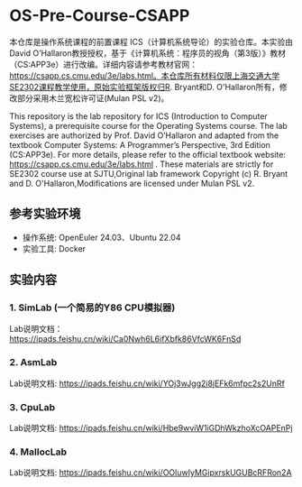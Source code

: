 # OS-Pre-Course-CSAPP

本仓库是操作系统课程的前置课程 ICS（计算机系统导论）的实验仓库。本实验由David O’Hallaron教授授权，基于《计算机系统：程序员的视角（第3版）》教材（CS:APP3e）进行改编。详细内容请参考教材官网：https://csapp.cs.cmu.edu/3e/labs.html。本仓库所有材料仅限上海交通大学SE2302课程教学使用，原始实验框架版权归R. Bryant和D. O'Hallaron所有，修改部分采用木兰宽松许可证(Mulan PSL v2)。

This repository is the lab repository for ICS (Introduction to Computer Systems), a prerequisite course for the Operating Systems course. The lab exercises are authorized by Prof. David O’Hallaron and adapted from the textbook Computer Systems: A Programmer’s Perspective, 3rd Edition (CS:APP3e). For more details, please refer to the official textbook website: https://csapp.cs.cmu.edu/3e/labs.html . These materials are strictly for SE2302 course use at SJTU,Original lab framework Copyright (c) R. Bryant and D. O'Hallaron,Modifications are licensed under Mulan PSL v2.

## 参考实验环境

- 操作系统: OpenEuler 24.03、Ubuntu 22.04
- 实验工具: Docker

## 实验内容

### 1. SimLab (一个简易的Y86 CPU模拟器)
Lab说明文档：https://ipads.feishu.cn/wiki/Ca0Nwh6L6ifXbfk86VfcWK6FnSd

### 2. AsmLab
Lab说明文档: https://ipads.feishu.cn/wiki/YOj3wJgg2i8jEFk6mfpc2s2UnRf

### 3. CpuLab
Lab说明文档: https://ipads.feishu.cn/wiki/Hbe9wviW1iGDhWkzhoXcOAPEnPj

### 4. MallocLab
Lab说明文档: https://ipads.feishu.cn/wiki/OOluwIyMGipxrskUGUBcRFRon2A
